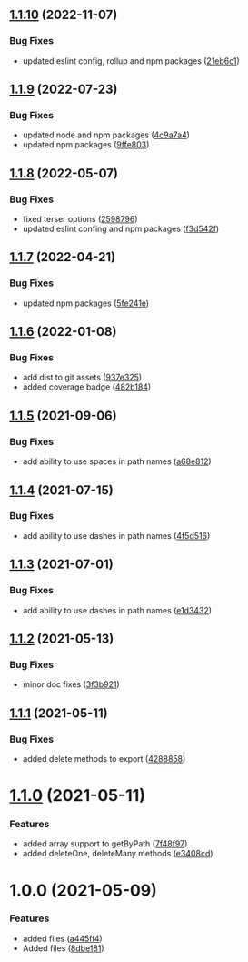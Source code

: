 ## [1.1.10](https://github.com/kouts/vue-set-path/compare/v1.1.9...v1.1.10) (2022-11-07)


### Bug Fixes

* updated eslint config, rollup and npm packages ([21eb6c1](https://github.com/kouts/vue-set-path/commit/21eb6c1390feb17565a755ebc73790626008d7bd))

## [1.1.9](https://github.com/kouts/vue-set-path/compare/v1.1.8...v1.1.9) (2022-07-23)


### Bug Fixes

* updated node and npm packages ([4c9a7a4](https://github.com/kouts/vue-set-path/commit/4c9a7a4f3eb880f0ef55a329bc2d8d1ce12814cf))
* updated npm packages ([9ffe803](https://github.com/kouts/vue-set-path/commit/9ffe8038a9a4e1dbea8e872abf388d5c6e0af06a))

## [1.1.8](https://github.com/kouts/vue-set-path/compare/v1.1.7...v1.1.8) (2022-05-07)


### Bug Fixes

* fixed terser options ([2598796](https://github.com/kouts/vue-set-path/commit/25987967d460d1439d754e5b57a39bbfdab687fc))
* updated eslint confing and npm packages ([f3d542f](https://github.com/kouts/vue-set-path/commit/f3d542fd7ce158c24df0b12e40707d8ba43e7eab))

## [1.1.7](https://github.com/kouts/vue-set-path/compare/v1.1.6...v1.1.7) (2022-04-21)


### Bug Fixes

* updated npm packages ([5fe241e](https://github.com/kouts/vue-set-path/commit/5fe241e0221341005acd40aa749e13a639eb0112))

## [1.1.6](https://github.com/kouts/vue-set-path/compare/v1.1.5...v1.1.6) (2022-01-08)


### Bug Fixes

* add dist to git assets ([937e325](https://github.com/kouts/vue-set-path/commit/937e325829afbe1ba94f6d6a5e03f57fb996406d))
* added coverage badge ([482b184](https://github.com/kouts/vue-set-path/commit/482b184e67879ed31e2c4b0c5ccfdd83b9cfbe60))

## [1.1.5](https://github.com/kouts/vue-set-path/compare/v1.1.4...v1.1.5) (2021-09-06)


### Bug Fixes

* add ability to use spaces in path names ([a68e812](https://github.com/kouts/vue-set-path/commit/a68e81221b15944db7b89033bd82a92682285a05))

## [1.1.4](https://github.com/kouts/vue-set-path/compare/v1.1.3...v1.1.4) (2021-07-15)


### Bug Fixes

* add ability to use dashes in path names ([4f5d516](https://github.com/kouts/vue-set-path/commit/4f5d5160c1af0c2d9d475115f19dd34c4b666939))

## [1.1.3](https://github.com/kouts/vue-set-path/compare/v1.1.2...v1.1.3) (2021-07-01)


### Bug Fixes

* add ability to use dashes in path names ([e1d3432](https://github.com/kouts/vue-set-path/commit/e1d34321b3171e473e537c53b52e4da46a00cd0c))

## [1.1.2](https://github.com/kouts/vue-set-path/compare/v1.1.1...v1.1.2) (2021-05-13)


### Bug Fixes

* minor doc fixes ([3f3b921](https://github.com/kouts/vue-set-path/commit/3f3b92174b9826656af2e915c18cc2c311db38d5))

## [1.1.1](https://github.com/kouts/vue-set-path/compare/v1.1.0...v1.1.1) (2021-05-11)


### Bug Fixes

* added delete methods to export ([4288858](https://github.com/kouts/vue-set-path/commit/4288858f709e16abab0aca9f6edccb58b01a2649))

# [1.1.0](https://github.com/kouts/vue-set-path/compare/v1.0.0...v1.1.0) (2021-05-11)


### Features

* added array support to getByPath ([7f48f97](https://github.com/kouts/vue-set-path/commit/7f48f97bbb8eac0d3fe5219f69e98fa243bbe9cb))
* added deleteOne, deleteMany methods ([e3408cd](https://github.com/kouts/vue-set-path/commit/e3408cdebe3525d5163554cddbf410a3742cbd5e))

# 1.0.0 (2021-05-09)


### Features

* added files ([a445ff4](https://github.com/kouts/vue-set-path/commit/a445ff4f13758c8b0e9ab7e531f510280a1ccfdc))
* Added files ([8dbe181](https://github.com/kouts/vue-set-path/commit/8dbe181555949cb38049b7195f0610619d7e2a1f))
